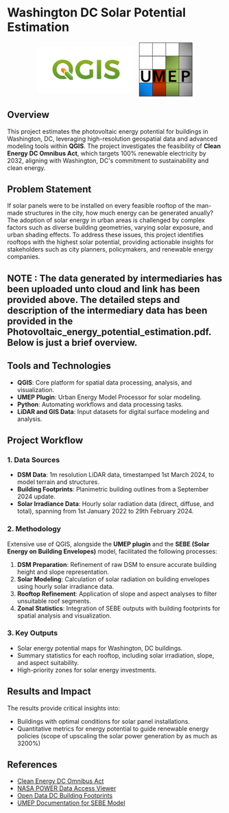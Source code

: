 # Washington DC Solar Potential Estimation


<div style="display: flex; justify-content: center; align-items: center; gap: 10px;">
  <img src="qgis-logo.png" alt="Image 1" width="45%" />
  <img src="umep-logo.png" alt="Image 2" width="25%" />
</div>

## Overview

This project estimates the photovoltaic energy potential for buildings in Washington, DC, leveraging high-resolution geospatial data and advanced modeling tools within **QGIS**. The project investigates the feasibility of **Clean Energy DC Omnibus Act**, which targets 100% renewable electricity by 2032, aligning with Washington, DC's commitment to sustainability and clean energy.

## Problem Statement

If solar panels were to be installed on every feasible rooftop of the man-made structures in the city, how much energy can be generated anually?
The adoption of solar energy in urban areas is challenged by complex factors such as diverse building geometries, varying solar exposure, and urban shading effects. To address these issues, this project identifies rooftops with the highest solar potential, providing actionable insights for stakeholders such as city planners, policymakers, and renewable energy companies.

## NOTE : The data generated by intermediaries has been uploaded unto cloud and link has been provided above. The detailed steps and description of the intermediary data has been provided in the Photovoltaic_energy_potential_estimation.pdf. Below is just a brief overview.

## Tools and Technologies
- **QGIS**: Core platform for spatial data processing, analysis, and visualization.
- **UMEP Plugin**: Urban Energy Model Processor for solar modeling.
- **Python**: Automating workflows and data processing tasks.
- **LiDAR and GIS Data**: Input datasets for digital surface modeling and analysis.

## Project Workflow

### 1. Data Sources
- **DSM Data**: 1m resolution LiDAR data, timestamped 1st March 2024, to model terrain and structures.
- **Building Footprints**: Planimetric building outlines from a September 2024 update.
- **Solar Irradiance Data**: Hourly solar radiation data (direct, diffuse, and total), spanning from 1st January 2022 to 29th February 2024.

### 2. Methodology
Extensive use of QGIS, alongside the **UMEP plugin** and the **SEBE (Solar Energy on Building Envelopes)** model, facilitated the following processes:
1. **DSM Preparation**: Refinement of raw DSM to ensure accurate building height and slope representation.
2. **Solar Modeling**: Calculation of solar radiation on building envelopes using hourly solar irradiance data.
3. **Rooftop Refinement**: Application of slope and aspect analyses to filter unsuitable roof segments.
4. **Zonal Statistics**: Integration of SEBE outputs with building footprints for spatial analysis and visualization.

### 3. Key Outputs
- Solar energy potential maps for Washington, DC buildings.
- Summary statistics for each rooftop, including solar irradiation, slope, and aspect suitability.
- High-priority zones for solar energy investments.

## Results and Impact
The results provide critical insights into:
- Buildings with optimal conditions for solar panel installations.
- Quantitative metrics for energy potential to guide renewable energy policies (scope of upscaling the solar power generation by as much as 3200%)


## References
- [Clean Energy DC Omnibus Act](https://doee.dc.gov/service/clean-energy-dc-omnibus-amendment-act)
- [NASA POWER Data Access Viewer](https://power.larc.nasa.gov/data-access-viewer/)
- [Open Data DC Building Footprints](https://opendata.dc.gov/datasets/a657b34942564aa8b06f293cb0934cbd_1/explore?location=38.893194,-77.019147,10.50)
- [UMEP Documentation for SEBE Model](https://umep-docs.readthedocs.io/en/latest/processor/Solar%20Radiation%20Solar%20Energy%20on%20Building%20Envelopes%20(SEBE).html)
